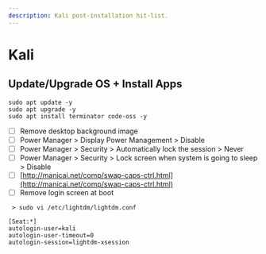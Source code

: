 ```yaml
---
description: Kali post-installation hit-list.
---
```


# Kali

## Update/Upgrade OS + Install Apps

```text
sudo apt update -y
sudo apt upgrade -y
sudo apt install terminator code-oss -y
```

* [ ] Remove desktop background image
* [ ] Power Manager &gt; Display Power Management &gt; Disable
* [ ] Power Manager &gt; Security &gt; Automatically lock the session &gt; Never
* [ ] Power Manager &gt; Security &gt; Lock screen when system is going to sleep &gt; Disable
* [ ] [http://manicai.net/comp/swap-caps-ctrl.html](http://manicai.net/comp/swap-caps-ctrl.html)
* [ ] Remove login screen at boot

```text
 > sudo vi /etc/lightdm/lightdm.conf
 
[Seat:*]
autologin-user=kali
autologin-user-timeout=0
autologin-session=lightdm-xsession
```

